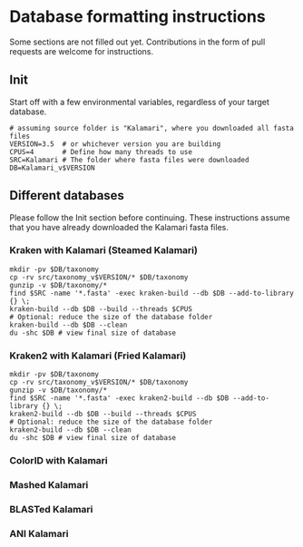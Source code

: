 # Database formatting instructions

Some sections are not filled out yet.  Contributions in the form of pull requests are welcome for instructions.

## Init

Start off with a few environmental variables, regardless of your target database.

    # assuming source folder is "Kalamari", where you downloaded all fasta files
    VERSION=3.5  # or whichever version you are building
    CPUS=4       # Define how many threads to use
    SRC=Kalamari # The folder where fasta files were downloaded
    DB=Kalamari_v$VERSION
    
## Different databases

Please follow the Init section before continuing. These instructions assume that you have already downloaded the Kalamari fasta files.

### Kraken with Kalamari (Steamed Kalamari)
    
    mkdir -pv $DB/taxonomy
    cp -rv src/taxonomy_v$VERSION/* $DB/taxonomy
    gunzip -v $DB/taxonomy/*
    find $SRC -name '*.fasta' -exec kraken-build --db $DB --add-to-library {} \;
    kraken-build --db $DB --build --threads $CPUS
    # Optional: reduce the size of the database folder
    kraken-build --db $DB --clean
    du -shc $DB # view final size of database

### Kraken2 with Kalamari (Fried Kalamari)

    mkdir -pv $DB/taxonomy
    cp -rv src/taxonomy_v$VERSION/* $DB/taxonomy
    gunzip -v $DB/taxonomy/*
    find $SRC -name '*.fasta' -exec kraken2-build --db $DB --add-to-library {} \;
    kraken2-build --db $DB --build --threads $CPUS
    # Optional: reduce the size of the database folder
    kraken2-build --db $DB --clean
    du -shc $DB # view final size of database

### ColorID with Kalamari

### Mashed Kalamari

### BLASTed Kalamari

### ANI Kalamari

